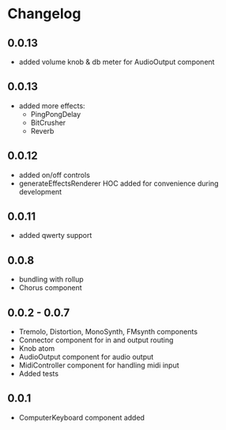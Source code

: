 # Changelog

## 0.0.13
- added volume knob & db meter for AudioOutput component

## 0.0.13
- added more effects:
  - PingPongDelay
  - BitCrusher
  - Reverb

## 0.0.12
- added on/off controls
- generateEffectsRenderer HOC added for convenience during development

## 0.0.11
- added qwerty support

## 0.0.8
- bundling with rollup
- Chorus component

## 0.0.2 - 0.0.7
- Tremolo, Distortion, MonoSynth, FMsynth components
- Connector component for in and output routing
- Knob atom
- AudioOutput component for audio output
- MidiController component for handling midi input
- Added tests

## 0.0.1

- ComputerKeyboard component added

